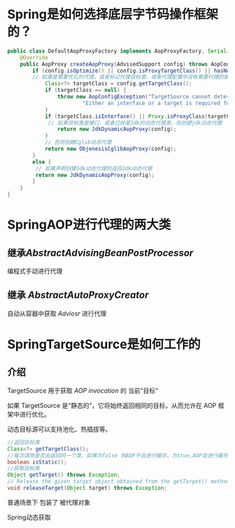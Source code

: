 # Spring是如何选择底层字节码操作框架的？

```java
public class DefaultAopProxyFactory implements AopProxyFactory, Serializable {
	@Override
	public AopProxy createAopProxy(AdvisedSupport config) throws AopConfigException {
		if (config.isOptimize() || config.isProxyTargetClass() || hasNoUserSuppliedProxyInterfaces(config)) {
		// 如果是需要优化的代理，或者标记代理目标类，或者代理配置中没有需要代理的接口
			Class<?> targetClass = config.getTargetClass();
			if (targetClass == null) {
				throw new AopConfigException("TargetSource cannot determine target class: " +
						"Either an interface or a target is required for proxy creation.");
			}
			if (targetClass.isInterface() || Proxy.isProxyClass(targetClass)) {
			 // 如果目标类是接口，或者已经是Jdk的动态代理类，则创建jdk动态代理
				return new JdkDynamicAopProxy(config);
			}
			// 否则创建Cglib动态代理
			return new ObjenesisCglibAopProxy(config);
		}
		else {
		 // 如果声明创建Jdk动态代理则返回Jdk动态代理
		 return new JdkDynamicAopProxy(config);
		}
	}
}
```

# SpringAOP进行代理的两大类

## 继承*AbstractAdvisingBeanPostProcessor*

编程式手动进行代理

## 继承 *AbstractAutoProxyCreator*

自动从容器中获取 *Adviosr* 进行代理



# SpringTargetSource是如何工作的

## 介绍

TargetSource 用于获取 *AOP invocation* 的 当前“目标”

如果 TargetSource 是“静态的”，它将始终返回相同的目标，从而允许在 AOP 框架中进行优化。

动态目标源可以支持池化、热插拔等。

```java
//返回目标类
Class<?> getTargetClass();
//每次调用是否会返回同一个类，如果为false 则AOP不会进行缓存，为true,AOP会进行缓存
boolean isStatic();
//获取目标类
Object getTarget() throws Exception;
// Release the given target object obtained from the getTarget() method, if any.
void releaseTarget(Object target) throws Exception;	
```

普通场景下 包装了 被代理对象



Spring动态获取





